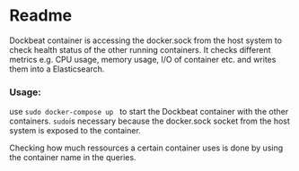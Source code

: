 # Readme
Dockbeat container is accessing the docker.sock from the host system to check health status of the other running containers. It checks different metrics e.g. CPU usage, memory usage, I/O of container etc. and writes them into a Elasticsearch.

### Usage:
use ```sudo docker-compose up ``` to start the Dockbeat container with the other containers.
```sudo```is necessary because the docker.sock socket from the host system is exposed to the container.

Checking how much ressources a certain container uses is done by using the container name in the queries.


